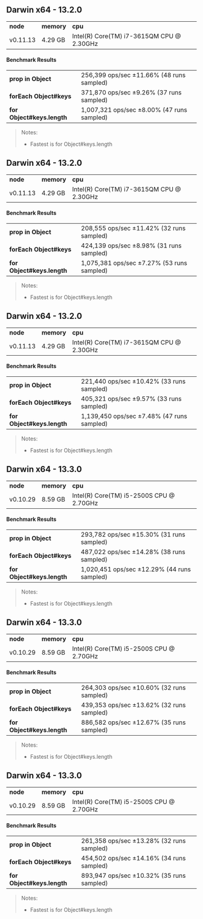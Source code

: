 Darwin x64 - 13.2.0
-----

<table><tr><td><b>node</b></td><td><b>memory</b></td><td><b>cpu</b></td></tr><tr><td>v0.11.13</td><td>4.29 GB</td><td>Intel(R) Core(TM) i7-3615QM CPU @ 2.30GHz</td></tr></table>

#### Benchmark Results ####

<table><tr><td><b>prop in Object</b></td><td>256,399 ops/sec ±11.66% (48 runs sampled)
</td></tr><tr><td><b>forEach Object#keys</b></td><td>371,870 ops/sec ±9.26% (37 runs sampled)
</td></tr><tr><td><b>for Object#keys.length</b></td><td>1,007,321 ops/sec ±8.00% (47 runs sampled)
</td></tr></table>

> Notes:
> - Fastest is for Object#keys.length


Darwin x64 - 13.2.0
-----

<table><tr><td><b>node</b></td><td><b>memory</b></td><td><b>cpu</b></td></tr><tr><td>v0.11.13</td><td>4.29 GB</td><td>Intel(R) Core(TM) i7-3615QM CPU @ 2.30GHz</td></tr></table>

#### Benchmark Results ####

<table><tr><td><b>prop in Object</b></td><td>208,555 ops/sec ±11.42% (32 runs sampled)
</td></tr><tr><td><b>forEach Object#keys</b></td><td>424,139 ops/sec ±8.98% (31 runs sampled)
</td></tr><tr><td><b>for Object#keys.length</b></td><td>1,075,381 ops/sec ±7.27% (53 runs sampled)
</td></tr></table>

> Notes:
> - Fastest is for Object#keys.length


Darwin x64 - 13.2.0
-----

<table><tr><td><b>node</b></td><td><b>memory</b></td><td><b>cpu</b></td></tr><tr><td>v0.11.13</td><td>4.29 GB</td><td>Intel(R) Core(TM) i7-3615QM CPU @ 2.30GHz</td></tr></table>

#### Benchmark Results ####

<table><tr><td><b>prop in Object</b></td><td>221,440 ops/sec ±10.42% (33 runs sampled)
</td></tr><tr><td><b>forEach Object#keys</b></td><td>405,321 ops/sec ±9.57% (33 runs sampled)
</td></tr><tr><td><b>for Object#keys.length</b></td><td>1,139,450 ops/sec ±7.48% (47 runs sampled)
</td></tr></table>

> Notes:
> - Fastest is for Object#keys.length


Darwin x64 - 13.3.0
-----

<table><tr><td><b>node</b></td><td><b>memory</b></td><td><b>cpu</b></td></tr><tr><td>v0.10.29</td><td>8.59 GB</td><td>Intel(R) Core(TM) i5-2500S CPU @ 2.70GHz</td></tr></table>

#### Benchmark Results ####

<table><tr><td><b>prop in Object</b></td><td>293,782 ops/sec ±15.30% (31 runs sampled)
</td></tr><tr><td><b>forEach Object#keys</b></td><td>487,022 ops/sec ±14.28% (38 runs sampled)
</td></tr><tr><td><b>for Object#keys.length</b></td><td>1,020,451 ops/sec ±12.29% (44 runs sampled)
</td></tr></table>

> Notes:
> - Fastest is for Object#keys.length


Darwin x64 - 13.3.0
-----

<table><tr><td><b>node</b></td><td><b>memory</b></td><td><b>cpu</b></td></tr><tr><td>v0.10.29</td><td>8.59 GB</td><td>Intel(R) Core(TM) i5-2500S CPU @ 2.70GHz</td></tr></table>

#### Benchmark Results ####

<table><tr><td><b>prop in Object</b></td><td>264,303 ops/sec ±10.60% (32 runs sampled)
</td></tr><tr><td><b>forEach Object#keys</b></td><td>439,353 ops/sec ±13.62% (32 runs sampled)
</td></tr><tr><td><b>for Object#keys.length</b></td><td>886,582 ops/sec ±12.67% (35 runs sampled)
</td></tr></table>

> Notes:
> - Fastest is for Object#keys.length


Darwin x64 - 13.3.0
-----

<table><tr><td><b>node</b></td><td><b>memory</b></td><td><b>cpu</b></td></tr><tr><td>v0.10.29</td><td>8.59 GB</td><td>Intel(R) Core(TM) i5-2500S CPU @ 2.70GHz</td></tr></table>

#### Benchmark Results ####

<table><tr><td><b>prop in Object</b></td><td>261,358 ops/sec ±13.28% (32 runs sampled)
</td></tr><tr><td><b>forEach Object#keys</b></td><td>454,502 ops/sec ±14.16% (34 runs sampled)
</td></tr><tr><td><b>for Object#keys.length</b></td><td>893,947 ops/sec ±10.32% (35 runs sampled)
</td></tr></table>

> Notes:
> - Fastest is for Object#keys.length


